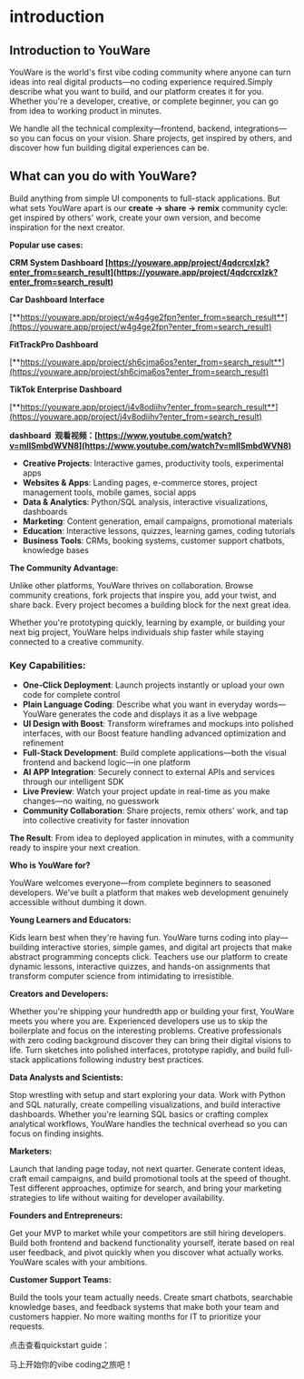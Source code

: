 # introduction

## **Introduction to YouWare**

YouWare is the world's first vibe coding community where anyone can turn ideas into real digital products—no coding experience required.Simply describe what you want to build, and our platform creates it for you. Whether you're a developer, creative, or complete beginner, you can go from idea to working product in minutes.

We handle all the technical complexity—frontend, backend, integrations—so you can focus on your vision. Share projects, get inspired by others, and discover how fun building digital experiences can be.

## **What can you do with YouWare?**

Build anything from simple UI components to full-stack applications. But what sets YouWare apart is our **create → share → remix** community cycle: get inspired by others' work, create your own version, and become inspiration for the next creator.

**Popular use cases:**

**CRM System Dashboard [https://youware.app/project/4qdcrcxlzk?enter_from=search_result](https://youware.app/project/4qdcrcxlzk?enter_from=search_result)**

**Car Dashboard Interface**

[**https://youware.app/project/w4g4ge2fpn?enter_from=search_result**](https://youware.app/project/w4g4ge2fpn?enter_from=search_result)

**FitTrackPro Dashboard**

[**https://youware.app/project/sh6cjma6os?enter_from=search_result**](https://youware.app/project/sh6cjma6os?enter_from=search_result)

**TikTok Enterprise Dashboard**

[**https://youware.app/project/j4v8odiihv?enter_from=search_result**](https://youware.app/project/j4v8odiihv?enter_from=search_result)

**dashboard  观看视频：[https://www.youtube.com/watch?v=mlISmbdWVN8](https://www.youtube.com/watch?v=mlISmbdWVN8)**

- **Creative Projects**: Interactive games, productivity tools, experimental apps
- **Websites & Apps**: Landing pages, e-commerce stores, project management tools, mobile games, social apps
- **Data & Analytics**: Python/SQL analysis, interactive visualizations, dashboards
- **Marketing**: Content generation, email campaigns, promotional materials
- **Education**: Interactive lessons, quizzes, learning games, coding tutorials
- **Business Tools**: CRMs, booking systems, customer support chatbots, knowledge bases

**The Community Advantage:**

Unlike other platforms, YouWare thrives on collaboration. Browse community creations, fork projects that inspire you, add your twist, and share back. Every project becomes a building block for the next great idea.

Whether you're prototyping quickly, learning by example, or building your next big project, YouWare helps individuals ship faster while staying connected to a creative community.

### **Key Capabilities:**

- **One-Click Deployment**: Launch projects instantly or upload your own code for complete control
- **Plain Language Coding**: Describe what you want in everyday words—YouWare generates the code and displays it as a live webpage
- **UI Design with Boost**: Transform wireframes and mockups into polished interfaces, with our Boost feature handling advanced optimization and refinement
- **Full-Stack Development**: Build complete applications—both the visual frontend and backend logic—in one platform
- **AI APP Integration**: Securely connect to external APIs and services through our intelligent SDK
- **Live Preview**: Watch your project update in real-time as you make changes—no waiting, no guesswork
- **Community Collaboration**: Share projects, remix others' work, and tap into collective creativity for faster innovation

**The Result**: From idea to deployed application in minutes, with a community ready to inspire your next creation.

**Who is YouWare for?**

YouWare welcomes everyone—from complete beginners to seasoned developers. We've built a platform that makes web development genuinely accessible without dumbing it down.

**Young Learners and Educators:**

Kids learn best when they're having fun. YouWare turns coding into play—building interactive stories, simple games, and digital art projects that make abstract programming concepts click. Teachers use our platform to create dynamic lessons, interactive quizzes, and hands-on assignments that transform computer science from intimidating to irresistible.

**Creators and Developers:**

Whether you're shipping your hundredth app or building your first, YouWare meets you where you are. Experienced developers use us to skip the boilerplate and focus on the interesting problems. Creative professionals with zero coding background discover they can bring their digital visions to life. Turn sketches into polished interfaces, prototype rapidly, and build full-stack applications following industry best practices.

**Data Analysts and Scientists:**

Stop wrestling with setup and start exploring your data. Work with Python and SQL naturally, create compelling visualizations, and build interactive dashboards. Whether you're learning SQL basics or crafting complex analytical workflows, YouWare handles the technical overhead so you can focus on finding insights.

**Marketers:**

Launch that landing page today, not next quarter. Generate content ideas, craft email campaigns, and build promotional tools at the speed of thought. Test different approaches, optimize for search, and bring your marketing strategies to life without waiting for developer availability.

**Founders and Entrepreneurs:**

Get your MVP to market while your competitors are still hiring developers. Build both frontend and backend functionality yourself, iterate based on real user feedback, and pivot quickly when you discover what actually works. YouWare scales with your ambitions.

**Customer Support Teams:**

Build the tools your team actually needs. Create smart chatbots, searchable knowledge bases, and feedback systems that make both your team and customers happier. No more waiting months for IT to prioritize your requests.

点击查看quickstart guide：

马上开始你的vibe coding之旅吧！